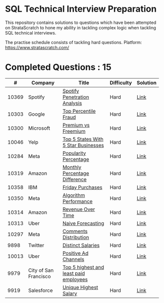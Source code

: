 # SQL Technical Interview Preparation

This repository contains solutions to questions which have been attempted on StrataScratch to hone my ability in tackling complex logic when tackling SQL technical interviews.

The practise schedule consists of tackling hard questions.
Platform: https://www.stratascratch.com/
# Completed Questions : 15

|  #  | Company |Title | Difficulty | Solution |   
| ----- | ------------- | ------------- | ------------- | ------------- |  
| 10369 | Spotify | [Spotify Penetration Analysis](https://platform.stratascratch.com/coding/10369-spotify-penetration-analysis?code_type=3)  | Hard | [Link](sql/10369) |
| 10303  | Google | [Top Percentile Fraud](https://platform.stratascratch.com/coding/10303-top-percentile-fraud?code_type=3)  | Hard | [Link](sql/10303) |
| 10300 | Microsoft  | [Premium vs Freemium](https://platform.stratascratch.com/coding/10300-premium-vs-freemium?code_type=3) | Hard | [Link](sql/10300) |
| 10046 | Yelp | [Top 5 States With 5 Star Businesses](https://platform.stratascratch.com/coding/10046-top-5-states-with-5-star-businesses?code_type=3)| Hard | [Link](sql/10046) |
| 10284 | Meta | [Popularity Percentage](https://platform.stratascratch.com/coding/10284-popularity-percentage?code_type=3) | Hard | [Link](sql/10284) |
| 10319 | Amazon | [Monthly Percentage Difference](https://platform.stratascratch.com/coding/10319-monthly-percentage-difference?code_type=3) | Hard | [Link](sql/10319) |
| 10358 | IBM | [Friday Purchases](https://platform.stratascratch.com/coding/10358-friday-purchases?code_type=3) | Hard | [Link](sql/10358) |
| 10350 | Meta | [Algorithm Performance](https://platform.stratascratch.com/coding/10350-algorithm-performance?code_type=3) | Hard | [Link](sql/10350) |
| 10314 | Amazon | [Revenue Over Time](https://platform.stratascratch.com/coding/10314-revenue-over-time?code_type=3) | Hard | [Link](sql/10314) |
| 10313 | Uber | [Naive Forecasting](https://platform.stratascratch.com/coding/10313-naive-forecasting?code_type=3) | Hard | [Link](sql/10313) |
| 10297 | Meta | [Comments Distribution](https://platform.stratascratch.com/coding/10297-comments-distribution?code_type=3) | Hard | [Link](sql/10297) |
| 9898 | Twitter | [Distinct Salaries](https://platform.stratascratch.com/coding/9898-unique-salaries?code_type=3) | Hard | [Link](sql/9898) |
| 10013 | Uber | [Positive Ad Channels](https://platform.stratascratch.com/coding/10013-positive-ad-channels?code_type=3) | Hard | [Link](sql/10013) |
| 9979 | City of San Francisco | [Top 5 highest and least paid employees](https://platform.stratascratch.com/coding/9979-find-the-top-5-highest-paid-and-top-5-least-paid-employees-in-2012?code_type=3) | Hard | [Link](sql/9979) |
| 9919 | Salesforce | [Unique Highest Salary](https://platform.stratascratch.com/coding/9919-unique-highest-salary?code_type=3) | Hard | [Link](sql/9919) |
